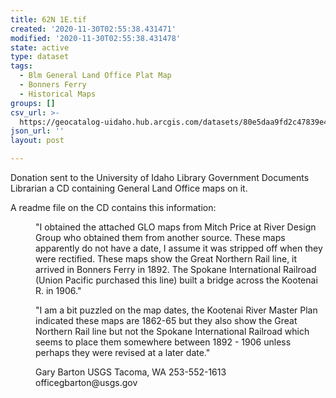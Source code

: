 ```yaml
---
title: 62N 1E.tif
created: '2020-11-30T02:55:38.431471'
modified: '2020-11-30T02:55:38.431478'
state: active
type: dataset
tags:
  - Blm General Land Office Plat Map
  - Bonners Ferry
  - Historical Maps
groups: []
csv_url: >-
  https://geocatalog-uidaho.hub.arcgis.com/datasets/80e5daa9fd2c47839e4f393d7aa0bb05_5.csv?outSR=%7B%22latestWkid%22%3A3857%2C%22wkid%22%3A102100%7D
json_url: ''
layout: post

---
```

<div style='text-align:Left;'><div><div><p><span>Donation sent to the University of Idaho Library Government Documents Librarian a CD containing General Land Office maps on it. </span></p><p><span>A readme file on the CD contains this information:</span></p><p style='margin-left:40px;'><span>&quot;I obtained the attached GLO maps from Mitch Price at River Design Group who obtained them from another source. These maps apparently do not have a date, I assume it was stripped off when they were rectified. These maps show the Great Northern Rail line, it arrived in Bonners Ferry in 1892. The Spokane International Railroad (Union Pacific purchased this line) built a bridge across the Kootenai R. in 1906.&quot; </span></p><p style='margin-left:40px;'><span>&quot;I am a bit puzzled on the map dates, the Kootenai River Master Plan indicated these maps are 1862-65 but they also show the Great Northern Rail line but not the Spokane International Railroad which seems to place them somewhere between 1892 - 1906 unless perhaps they were revised at a later date.&quot;</span></p><p style='margin-left:40px;'><span>Gary Barton</span><span> USGS</span><span> Tacoma, WA </span><span>253-552-1613 office</span><span>gbarton@usgs.gov</span></p></div></div></div>
